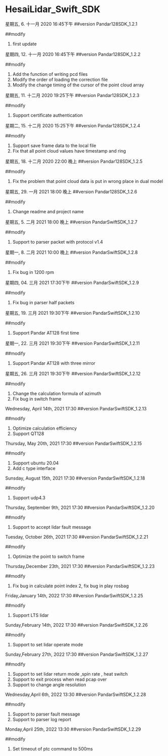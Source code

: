 # HesaiLidar_Swift_SDK

星期五, 6. 十一月 2020 16:45下午 
##version
Pandar128SDK_1.2.1 

##modify
1. first update

星期四, 12. 十一月 2020 16:45下午 
##version
Pandar128SDK_1.2.2 

##modify
1. Add the function of writing pcd files
2. Modify the order of loading the correction file
3. Modify the change timing of the cursor of the point cloud array

星期五, 11. 十二月 2020 19:25下午 
##version
Pandar128SDK_1.2.3 

##modify
1. Support certificate authentication

星期二, 15. 十二月 2020 15:25下午 
##version
Pandar128SDK_1.2.4 

##modify
1. Support save frame data to the local file
2. Fix that all point cloud values have timestamp and ring


星期五, 18. 十二月 2020 22:00 晚上
##version
Pandar128SDK_1.2.5

##modify
1. Fix the problem that point cloud data is put in wrong place in dual model

星期五, 29. 一月 2021 18:00 晚上
##version
Pandar128SDK_1.2.6

##modify
1. Change readme and project name

星期五, 5. 二月 2021 18:00 晚上
##version
PandarSwiftSDK_1.2.7

##modify
1. Support to parser packet with protocol v1.4


星期一, 8. 二月 2021 10:00 晚上
##version
PandarSwiftSDK_1.2.8

##modify
1. Fix bug in 1200 rpm

星期四, 04. 三月 2021 17:30下午 
##version
PandarSwiftSDK_1.2.9

##modify
1. Fix bug in parser half packets

星期五, 19. 三月 2021 19:30下午 
##version
PandarSwiftSDK_1.2.10

##modify
1. Support Pandar AT128 first time

星期一, 22. 三月 2021 19:30下午 
##version
PandarSwiftSDK_1.2.11

##modify
1. Support Pandar AT128 with three mirror

星期五, 26. 三月 2021 19:30下午 
##version
PandarSwiftSDK_1.2.12

##modify
1. Change the calculation formula of azimuth
2. Fix bug in switch frame

Wednesday, April 14th, 2021 17:30
##version
PandarSwiftSDK_1.2.13

##modify
1. Optimize calculation efficiency
2. Support QT128

Thursday, May 20th, 2021 17:30
##version
PandarSwiftSDK_1.2.15

##modify
1. Support ubuntu 20.04
2. Add c type interface

Sunsday, August 15th, 2021 17:30
##version
PandarSwiftSDK_1.2.18

##modify
1. Support udp4.3


Thursday, September 9th, 2021 17:30
##version
PandarSwiftSDK_1.2.20

##modify
1. Support to accept lidar fault message

Tuesday, October 26th, 2021 17:30
##version
PandarSwiftSDK_1.2.21

##modify
1. Optimize the point to switch frame

Thursday,December 23th, 2021 17:30
##version
PandarSwiftSDK_1.2.23

##modify
1. Fix bug in calculate point index
2, fix bug in play rosbag

Friday,January 14th, 2022 17:30
##version
PandarSwiftSDK_1.2.25

##modify
1. Support LTS lidar 

Sunday,February 14th, 2022 17:30
##version
PandarSwiftSDK_1.2.26

##modify
1. Support to set lidar operate mode

Sunday,February 27th, 2022 17:30
##version
PandarSwiftSDK_1.2.27

##modify
1. Support to set lidar return mode ,spin rate , heat switch
2. Support to exit process when read pcap over
3. Support to change angle resolution

Wednesday,April 6th, 2022 13:30
##version
PandarSwiftSDK_1.2.28

##modify
1. Support to parser fault message 
2. Support to parser log report

Monday,April 25th, 2022 13:30
##version
PandarSwiftSDK_1.2.29

##modify
1. Set timeout of ptc command to 500ms
 